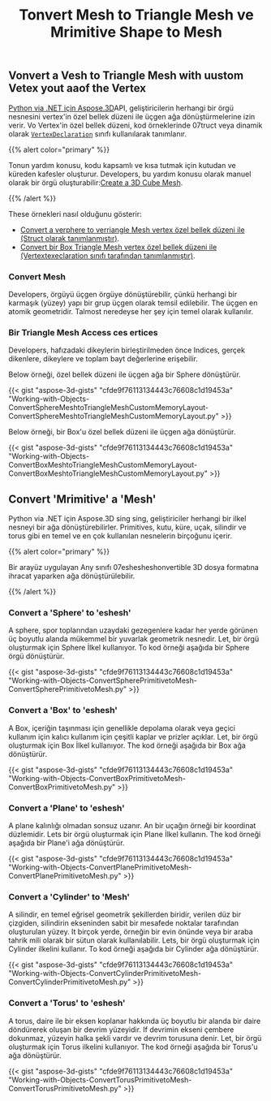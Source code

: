 ﻿---
title: Tonvert Mesh to Triangle Mesh ve Mrimitive Shape to Mesh
type: docs
weight: 30
url: /tr/python-net/convert-mesh-to-triangle-mesh-and-primitive-shape-to-mesh/
description: Python via .NET API için Aspose.3D, geliştiricilerin herhangi bir örgü nesnesini, vertex'in özel bellek düzeni ile üçgen örgüye dönüştürmelerine izin verir. Vo Vertex'in özel bellek düzeni, kod örneklerinde VertexDeclaration sınıfı tarafından Struct veya dynamically kullanılarak tanımlanır.
---
## **Vonvert a Vesh to Triangle Mesh with uustom Vetex yout aaof the Vertex**
[Python via .NET için Aspose.3D](https://products.aspose.com/3d/python-net/)API, geliştiricilerin herhangi bir örgü nesnesini vertex'in özel bellek düzeni ile üçgen ağa dönüştürmelerine izin verir. Vo Vertex'in özel bellek düzeni, kod örneklerinde 07truct veya dinamik olarak [`VertexDeclaration`](http://www.aspose.com/api/net/3d/aspose.threed.utilities/vertexdeclaration) sınıfı kullanılarak tanımlanır.

{{% alert color="primary" %}}

Tonun yardım konusu, kodu kapsamlı ve kısa tutmak için kutudan ve küreden kafesler oluşturur. Developers, bu yardım konusu olarak manuel olarak bir örgü oluşturabilir:[Create a 3D Cube Mesh](/3d/tr/python-net/create-3d-mesh-and-scene/).

{{% /alert %}}

These örnekleri nasıl olduğunu gösterir:

- [Convert a verphere to verriangle Mesh vertex özel bellek düzeni ile (Struct olarak tanımlanmıştır)](/3d/tr/python-net/convert-mesh-to-triangle-mesh-and-primitive-shape-to-mesh/).
- [Convert bir Box Triangle Mesh vertex özel bellek düzeni ile (Vertextexeclaration sınıfı tarafından tanımlanmıştır)](/3d/tr/python-net/convert-mesh-to-triangle-mesh-and-primitive-shape-to-mesh/).
### **Convert Mesh**
Developers, örgüyü üçgen örgüye dönüştürebilir, çünkü herhangi bir karmaşık (yüzey) yapı bir grup üçgen olarak temsil edilebilir. The üçgen en atomik geometridir. Talmost neredeyse her şey için temel olarak kullanılır.
### **Bir Triangle Mesh Access ces ertices**
Developers, hafızadaki dikeylerin birleştirilmeden önce Indices, gerçek dikenlere, dikeylere ve toplam bayt değerlerine erişebilir.

Below örneği, özel bellek düzeni ile üçgen ağa bir Sphere dönüştürür.

{{< gist "aspose-3d-gists" "cfde9f76113134443c76608c1d19453a" "Working-with-Objects-ConvertSphereMeshtoTriangleMeshCustomMemoryLayout-ConvertSphereMeshtoTriangleMeshCustomMemoryLayout.py" >}}




Below örneği, bir Box'u özel bellek düzeni ile üçgen ağa dönüştürür.

{{< gist "aspose-3d-gists" "cfde9f76113134443c76608c1d19453a" "Working-with-Objects-ConvertBoxMeshtoTriangleMeshCustomMemoryLayout-ConvertBoxMeshtoTriangleMeshCustomMemoryLayout.py" >}}
## **Convert 'Mrimitive' a 'Mesh'**
Python via .NET için Aspose.3D sing sing, geliştiriciler herhangi bir ilkel nesneyi bir ağa dönüştürebilirler. Primitives, kutu, küre, uçak, silindir ve torus gibi en temel ve en çok kullanılan nesnelerin birçoğunu içerir.

{{% alert color="primary" %}}

Bir arayüz uygulayan Any sınıfı 07eshesheshonvertible 3D dosya formatına ihracat yaparken ağa dönüştürülebilir.

{{% /alert %}}
### **Convert a 'Sphere' to 'eshesh'**
A sphere, spor toplarından uzaydaki gezegenlere kadar her yerde görünen üç boyutlu alanda mükemmel bir yuvarlak geometrik nesnedir. Let, bir örgü oluşturmak için Sphere İlkel kullanıyor.
To kod örneği aşağıda bir Sphere örgü dönüştürür.

{{< gist "aspose-3d-gists" "cfde9f76113134443c76608c1d19453a" "Working-with-Objects-ConvertSpherePrimitivetoMesh-ConvertSpherePrimitivetoMesh.py" >}}
### **Convert a 'Box' to 'eshesh'**
A Box, içeriğin taşınması için genellikle depolama olarak veya geçici kullanım için kalıcı kullanım için çeşitli kaplar ve prizler açıklar. Let, bir örgü oluşturmak için Box İlkel kullanıyor. The kod örneği aşağıda bir Box ağa dönüştürür.

{{< gist "aspose-3d-gists" "cfde9f76113134443c76608c1d19453a" "Working-with-Objects-ConvertBoxPrimitivetoMesh-ConvertBoxPrimitivetoMesh.py" >}}
### **Convert a 'Plane' to 'eshesh'**
A plane kalınlığı olmadan sonsuz uzanır. An bir uçağın örneği bir koordinat düzlemidir. Lets bir örgü oluşturmak için Plane İlkel kullanın. The kod örneği aşağıda bir Plane'i ağa dönüştürür.

{{< gist "aspose-3d-gists" "cfde9f76113134443c76608c1d19453a" "Working-with-Objects-ConvertPlanePrimitivetoMesh-ConvertPlanePrimitivetoMesh.py" >}}
### **Convert a 'Cylinder' to 'Mesh'**
A silindir, en temel eğrisel geometrik şekillerden biridir, verilen düz bir çizgiden, silindirin ekseninden sabit bir mesafede noktalar tarafından oluşturulan yüzey. It birçok yerde, örneğin bir evin önünde veya bir araba tahrik mili olarak bir sütun olarak kullanılabilir. Lets, bir örgü oluşturmak için Cylinder ilkelini kullanır. To kod örneği aşağıda bir Cylinder ağa dönüştürür.

{{< gist "aspose-3d-gists" "cfde9f76113134443c76608c1d19453a" "Working-with-Objects-ConvertCylinderPrimitivetoMesh-ConvertCylinderPrimitivetoMesh.py" >}}
### **Convert a 'Torus' to 'eshesh'**
A torus, daire ile bir eksen koplanar hakkında üç boyutlu bir alanda bir daire döndürerek oluşan bir devrim yüzeyidir. If devrimin ekseni çembere dokunmaz, yüzeyin halka şekli vardır ve devrim torusuna denir. Let, bir örgü oluşturmak için Torus ilkelini kullanıyor. The kod örneği aşağıda bir Torus'u ağa dönüştürür.

{{< gist "aspose-3d-gists" "cfde9f76113134443c76608c1d19453a" "Working-with-Objects-ConvertTorusPrimitivetoMesh-ConvertTorusPrimitivetoMesh.py" >}}
